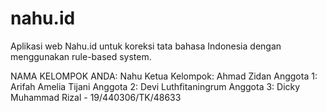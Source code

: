 # nahu.id
Aplikasi web Nahu.id untuk koreksi tata bahasa Indonesia dengan menggunakan rule-based system.

NAMA KELOMPOK ANDA: Nahu
Ketua Kelompok: Ahmad Zidan
Anggota 1: Arifah Amelia Tijani
Anggota 2: Devi Luthfitaningrum
Anggota 3: Dicky Muhammad Rizal - 19/440306/TK/48633
